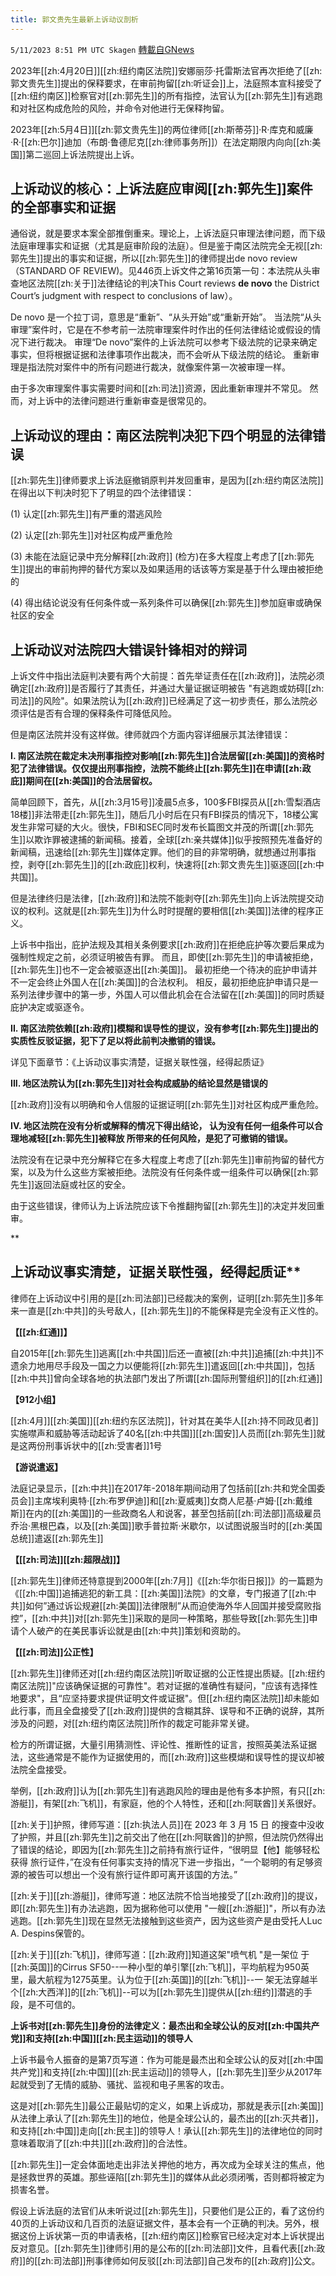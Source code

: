 ```yaml
---
title: 郭文贵先生最新上诉动议剖析
---
```

`5/11/2023 8:51 PM UTC Skagen` [轉載自GNews](https://gnews.org/articles/1293283)



2023年[[zh:4月20日]][[zh:纽约南区法院]]安娜丽莎·托雷斯法官再次拒绝了[[zh:郭文贵先生]]提出的保释要求，在审前拘留[[zh:听证会]]上，法庭照本宣科接受了[[zh:纽约南区]]检察官对[[zh:郭先生]]的所有指控，法官认为[[zh:郭先生]]有逃跑和对社区构成危险的风险，并命令对他进行无保释拘留。

  

2023年[[zh:5月4日]][[zh:郭文贵先生]]的两位律师[[zh:斯蒂芬]]·R·库克和威廉·R·[[zh:巴尔]]迪加（布朗·鲁德尼克[[zh:律师事务所]]）在法定期限内向向[[zh:美国]]第二巡回上诉法院提出上诉。


## **上诉动议的核心：上诉法庭应审阅[[zh:郭先生]]案件的全部事实和证据**

  

通俗说，就是要求本案全部推倒重来。理论上，上诉法庭只审理法律问题，而下级法庭审理事实和证据（尤其是庭审阶段的法庭）。但是鉴于南区法院完全无视[[zh:郭先生]]提出的事实和证据，所以[[zh:郭先生]]的律师提出de novo review （STANDARD OF REVIEW)。见446页上诉文件之第16页第一句：本法院从头审查地区法院[[zh:关于]]法律结论的判决This Court reviews **de novo** the District Court’s judgment with respect to conclusions of law）。

  

De novo 是一个拉丁词，意思是“重新”、“从头开始”或“重新开始”。 当法院“从头审理”案件时，它是在不参考前一法院审理案件时作出的任何法律结论或假设的情况下进行裁决。 审理“De novo”案件的上诉法院可以参考下级法院的记录来确定事实，但将根据证据和法律事项作出裁决，而不会听从下级法院的结论。 重新审理是指法院对案件中的所有问题进行裁决，就像案件第一次被审理一样。

  

由于多次审理案件事实需要时间和[[zh:司法]]资源，因此重新审理并不常见。 然而，对上诉中的法律问题进行重新审查是很常见的。

  


## **上诉动议的理由：南区法院判决犯下四个明显的法律错误**

  

  

[[zh:郭先生]]律师要求上诉法庭撤销原判并发回重审，是因为[[zh:纽约南区法院]]在得出以下判决时犯下了明显的四个法律错误：

  

(1) 认定[[zh:郭先生]]有严重的潜逃风险

  

(2) 认定[[zh:郭先生]]对社区构成严重危险

  

(3) 未能在法庭记录中充分解释[[zh:政府]] (检方)在多大程度上考虑了[[zh:郭先生]]提出的审前拘押的替代方案以及如果适用的话该等方案是基于什么理由被拒绝的

  

(4) 得出结论说没有任何条件或一系列条件可以确保[[zh:郭先生]]参加庭审或确保社区的安全

  


## **上诉动议对法院四大错误针锋相对的辩词**

  

上诉文件中指出法庭判决要有两个大前提：首先举证责任在[[zh:政府]]，法院必须确定[[zh:政府]]是否履行了其责任，并通过大量证据证明被告 "有逃跑或妨碍[[zh:司法]]的风险"。如果法院认为[[zh:政府]]已经满足了这一初步责任，那么法院必须评估是否有合理的保释条件可降低风险。

  

但是南区法院并没有这样做。律师就四个方面内容详细展示其法律错误：

  

**I. 南区法院在裁定未决刑事指控对影响[[zh:郭先生]]合法居留[[zh:美国]]的资格时犯了法律错误。仅仅提出刑事指控，法院不能终止[[zh:郭先生]]在申请[[zh:政庇]]期间在[[zh:美国]]的合法居留权。**

  

简单回顾下，首先，从[[zh:3月15号]]凌晨5点多，100多FBI探员从[[zh:雪梨酒店18楼]]非法带走[[zh:郭先生]]，随后几小时后在只有FBI探员的情况下，18楼公寓发生非常可疑的大火。很快，FBI和SEC同时发布长篇图文并茂的所谓[[zh:郭先生]]以欺诈罪被逮捕的新闻稿。接着，全球[[zh:亲共媒体]]似乎按照预先准备好的新闻稿，迅速给[[zh:郭先生]]媒体定罪。他们的目的非常明确，就想通过刑事指控，剥夺[[zh:郭先生]]的[[zh:政庇]]权利，快速将[[zh:郭文贵先生]]驱逐回[[zh:中共国]]。

  

但是法律终归是法律，[[zh:政府]]和法院不能剥夺[[zh:郭先生]]向上诉法院提交动议的权利。这就是[[zh:郭先生]]为什么时时提醒的要相信[[zh:美国]]法律的程序正义。


上诉书中指出，庇护法规及其相关条例要求[[zh:政府]]在拒绝庇护等次要后果成为强制性规定之前，必须证明被告有罪。 而且，即使[[zh:郭先生]]的申请被拒绝，[[zh:郭先生]]也不一定会被驱逐出[[zh:美国]]。 最初拒绝一个待决的庇护申请并不一定会终止外国人在[[zh:美国]]的合法权利。 相反，最初拒绝庇护申请只是一系列法律步骤中的第一步，外国人可以借此机会在合法留在[[zh:美国]]的同时质疑庇护决定或驱逐令。

  

**II. 南区法院依赖[[zh:政府]]模糊和误导性的提议，没有参考[[zh:郭先生]]提出的实质性反驳证据，犯下了足以将此前判决撤销的错误。**

  

详见下面章节：《上诉动议事实清楚，证据关联性强，经得起质证》 

  

**III. 地区法院认为[[zh:郭先生]]对社会构成威胁的结论显然是错误的**

  

[[zh:政府]]没有以明确和令人信服的证据证明[[zh:郭先生]]对社区构成严重危险。

  

**IV. 地区法院在没有分析或解释的情况下得出结论， 认为没有任何一组条件可以合理地减轻[[zh:郭先生]]被释放 所带来的任何风险，是犯了可撤销的错误。**

  

法院没有在记录中充分解释它在多大程度上考虑了[[zh:郭先生]]审前拘留的替代方案，以及为什么这些方案被拒绝。法院没有任何条件或一组条件可以确保[[zh:郭先生]]返回法庭或社区的安全。

  

由于这些错误，律师认为上诉法院应该下令推翻拘留[[zh:郭先生]]的决定并发回重审。

  

**
## 上诉动议事实清楚，证据关联性强，经得起质证**

  

  

律师在上诉动议中引用的是[[zh:司法部]]已经裁决的案例，证明[[zh:郭先生]]多年来一直是[[zh:中共]]的头号敌人，[[zh:郭先生]]的不能保释是完全没有正义性的。

  

**【[[zh:红通]]】**

  

自2015年[[zh:郭先生]]逃离[[zh:中共国]]后还一直被[[zh:中共]]追捕[[zh:中共]]不遗余力地用尽手段及一国之力以便能将[[zh:郭先生]]遣返回[[zh:中共国]]，包括[[zh:中共]]曾向全球各地的执法部门发出了所谓[[zh:国际刑警组织]]的[[zh:红通]]

  

  

**【912小组】**

  

[[zh:4月]][[zh:美国]][[zh:纽约东区法院]]，针对其在美华人[[zh:持不同政见者]]实施噤声和威胁等活动起诉了40名[[zh:中共国]][[zh:国安]]人员而[[zh:郭先生]]就是这两份刑事诉状中的[[zh:受害者]]1号   

  

**【游说遣返】**

  

法庭记录显示，[[zh:中共]]在2017年-2018年期间动用了包括前[[zh:共和党全国委员会]]主席埃利奥特·[[zh:布罗伊迪]]和[[zh:夏威夷]]女商人尼基·卢姆·[[zh:戴维斯]]在内的[[zh:美国]]的一些政商名人和说客，甚至包括前[[zh:司法部]]高级雇员乔治·黑根巴森，以及[[zh:美国]]歌手普拉斯·米歇尔，以试图说服当时的[[zh:美国总统]]遣返[[zh:郭先生]]

  

**【[[zh:司法]][[zh:超限战]]】**

  

[[zh:郭先生]]律师还特意提到2000年[[zh:7月]]《[[zh:华尔街日报]]》的一篇题为《[[zh:中国]]追捕逃犯的新工具：[[zh:美国]]法院》的文章，专门报道了[[zh:中共]]如何”通过诉讼规避[[zh:美国]]法律限制”从而迫使海外华人回国并接受腐败指控”，[[zh:中共]]对[[zh:郭先生]]采取的是同一种策略，那些导致[[zh:郭先生]]申请个人破产的在美民事诉讼就是由[[zh:中共]]策划和资助的。

  

**【[[zh:司法]]公正性】**

  

[[zh:郭先生]]律师还对[[zh:纽约南区法院]]听取证据的公正性提出质疑。[[zh:纽约南区法院]]"应该确保证据的可靠性"。若对证据的准确性有疑问，"应该有选择性地要求"，且“应坚持要求提供证明文件或证据"。但[[zh:纽约南区法院]]却未能如此行事，而且全盘接受了[[zh:政府]]提供的含糊其辞、误导和不正确的说辞，其所涉及的问题，对[[zh:纽约南区法院]]所作的裁定可能非常关键。

  

检方的所谓证据，大量引用猜测性、评论性、推断性的证言，按照英美法系证据法，这些通常是不能作为证据使用的，而[[zh:政府]]这些模煳和误导性的提议却被法院全盘接受。

  

举例，[[zh:政府]]认为[[zh:郭先生]]有逃跑风险的理由是他有多本护照，有只[[zh:游艇]]，有架[[zh:飞机]]，有家庭，他的个人特性，还和[[zh:阿联酋]]关系很好。

  

[[zh:关于]]护照，律师写道：[[zh:执法人员]]在 2023 年 3 月 15 日 的搜查中没收了护照，并且[[zh:郭先生]]之前交出了他在[[zh:阿联酋]]的护照，但法院仍然得出了错误的结论，即因为[[zh:郭先生]]之前持有旅行证件，“很明显【他】能够轻松获得 旅行证件，”在没有任何事实支持的情况下进一步指出，“一个聪明的有足够资源的被告可以想出一个没有旅行证件即可离开该国的方法。”

  

[[zh:关于]][[zh:游艇]]，律师写道：地区法院不恰当地接受了[[zh:政府]]的提议，即[[zh:郭先生]]有办法逃跑，因为据称他可以使用 "一艘[[zh:游艇]]"，所以有办法逃跑。[[zh:郭先生]]现在显然无法接触到这些资产，因为这些资产是由受托人Luc A. Despins保管的。

  

[[zh:关于]][[zh:飞机]]，律师写道：[[zh:政府]]知道这架"喷气机 "是一架位 于[[zh:英国]]的Cirrus SF50--一种小型的单引擎[[zh:飞机]]，平均航程为950英里，最大航程为1275英里。认为位于[[zh:英国]]的[[zh:飞机]]--一 架无法穿越半个[[zh:大西洋]]的[[zh:飞机]]--可以为[[zh:郭先生]]提供从[[zh:纽约]]潜逃的手段，是不可信的。

  

**上诉书对[[zh:郭先生]]身份的法律定义：最杰出和全球公认的反对[[zh:中国共产党]]和支持[[zh:中国]][[zh:民主运动]]的领导人**

  

上诉书最令人振奋的是第7页写道：作为可能是最杰出和全球公认的反对[[zh:中国共产党]]和支持[[zh:中国]][[zh:民主运动]]的领导人，[[zh:郭先生]]至少从2017年起就受到了无情的威胁、骚扰、监视和电子黑客的攻击。

  

这是对[[zh:郭先生]]最公正最贴切的定义，如果上诉成功，那就是表示[[zh:美国]]从法律上承认了[[zh:郭先生]]的地位，他是全球公认的，最杰出的[[zh:灭共者]]，和支持[[zh:中国]]走向[[zh:民主]]的领导人！承认[[zh:郭先生]]的法律地位的同时意味着取消了[[zh:中共]][[zh:政府]]的合法性。

  

[[zh:郭先生]]一定会体面地走出非法关押他的地方，再次成为全球关注的焦点，他是拯救世界的英雄。那些诬陷[[zh:郭先生]]的媒体从此必须闭嘴，否则都将被定为损害名誉。

假设上诉法庭的法官们从未听说过[[zh:郭先生]]，只要他们是公正的，看了这份约40页的上诉动议和几百页的法庭证据文件，基本会有一个正确的判决。另外，根据这份上诉状第一页的申请表格，[[zh:纽约南区]]检察官已经决定对本上诉状提出反对意见。[[zh:郭先生]]律师引用的是公布的[[zh:司法部]]文件，且看代表[[zh:政府]]的[[zh:司法部]]刑事律师如何反驳[[zh:司法部]]自己发布的[[zh:政府]]公文。
